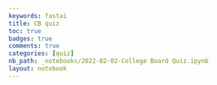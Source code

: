 ```yaml
---
keywords: fastai
title: CB quiz
toc: true 
badges: true
comments: true
categories: [quiz]
nb_path: _notebooks/2022-02-02-College Board Quiz.ipynb
layout: notebook
---
```


<!--
#################################################
### THIS FILE WAS AUTOGENERATED! DO NOT EDIT! ###
#################################################
# file to edit: _notebooks/2022-02-02-College Board Quiz.ipynb
-->

<div class="container" id="notebook-container">
        
</div>
 

